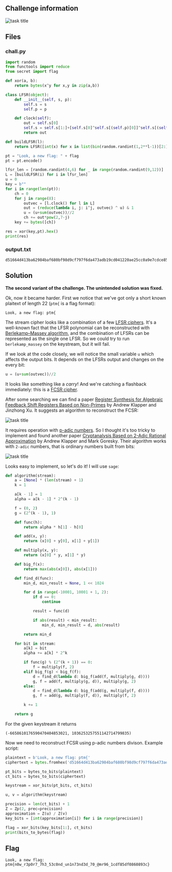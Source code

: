 ## Challenge information

![task title](images/task-title-fixed.png)

## Files

### **chall.py**

```python
import random
from functools import reduce
from secret import flag

def xor(a, b):
    return bytes(x^y for x,y in zip(a,b))

class LFSR(object):
    def __init__(self, s, p):
        self.s = s
        self.p = p

    def clock(self):
        out = self.s[0]
        self.s = self.s[1:]+[self.s[0]^self.s[(self.p)[0]]^self.s[(self.p)[1]]]
        return out

def buildLFSR(l):
    return LFSR([int(x) for x in list(bin(random.randint(1,2**l-1))[2:].rjust(l,'0'))], random.sample(range(1,l), k=2))

pt = "Look, a new flag: " + flag
pt = pt.encode()

lfsr_len = [random.randint(4,6) for _ in range(random.randint(9,12))]
L = [buildLFSR(i) for i in lfsr_len]
u = 0
key = b""
for i in range(len(pt)):
    ch = 0
    for j in range(8):
        outvec = [l.clock() for l in L]
        out = (reduce(lambda i, j: i^j, outvec) ^ u) & 1
        u = (u+sum(outvec))//2
        ch += out*pow(2,7-j)
    key += bytes([ch])

res = xor(key,pt).hex()
print(res)
```

### **output.txt**

```
d51664d413ba62984baf680bf98d9cf797f6da473adb19cd041220ae25cc0a9e7cdce8588f26862cc2d270d9373c17db678d69ffb4280371927cf9144c0bbd526c721d54c3c8f1de1f3fa6e5c84ece35c1
```

## Solution

**The second variant of the challenge. The unintended solution was fixed.**

Ok, now it became harder. First we notice that we've got only a short known plaitext of length 22 (`ptm{` is a flag format):

```
Look, a new flag: ptm{
```

The stream cipher looks like a combination of a few [LFSR ciphers](https://en.wikipedia.org/wiki/Linear-feedback_shift_register). It's a well-known fact that the LFSR polynomial can be reconstructed with [Berlekamp–Massey algorithm](https://en.wikipedia.org/wiki/Berlekamp–Massey_algorithm), and the combination of LFSRs can be represented as the single one LFSR. So we could try to run `berlekamp_massey` on the keystream, but it will fail.

If we look at the code closely, we will notice the small variable `u` which affects the output bits. It depends on the LFSRs output and changes on the every bit:

```python
u = (u+sum(outvec))//2
```

It looks like something like a _carry_! And we're catching a flashback immediately: this is a [FCSR cipher](https://en.wikipedia.org/wiki/Feedback_with_Carry_Shift_Registers).

After some searching we can find a paper [Register Synthesis for Algebraic Feedback Shift
Registers Based on Non-Primes](http://cs.engr.uky.edu/~klapper/pdf/nfcsr.pdf) by Andrew Klapper and Jinzhong Xu. It suggests an algorithm to reconstruct the FCSR:

![task title](images/algorithm1.png)

It requires operation with [p-adic numbers](https://en.wikipedia.org/wiki/P-adic_number). So I thought it's too tricky to implement and found another paper [Cryptanalysis Based on 2-Adic Rational Approximation](https://link.springer.com/content/pdf/10.1007%2F3-540-44750-4_21.pdf) by Andrew Klapper and Mark Goresky. Their algorithm works with `2-adic` numbers, that is ordinary numbers built from bits:

![task title](images/algorithm2.png)

Looks easy to implement, so let's do it! I will use `sage`:

```python
def algorithm(stream):
    a = [None] * (len(stream) + 1)
    k = 1

    a[k - 1] = 1
    alpha = a[k - 1] * 2^(k - 1)

    f = (0, 2)
    g = (2^(k - 1), 1)

    def func(h):
        return alpha * h[1] - h[0]

    def add(x, y):
        return (x[0] + y[0], x[1] + y[1])

    def multiply(x, y):
        return (x[0] * y, x[1] * y)

    def big_f(x):
        return max(abs(x[0]), abs(x[1]))

    def find_d(func):
        min_d, min_result = None, 1 << 1024

        for d in range(-10001, 10001 + 1, 2):
            if d == 0:
                continue

            result = func(d)

            if abs(result) < min_result:
                min_d, min_result = d, abs(result)

        return min_d

    for bit in stream:
        a[k] = bit
        alpha += a[k] * 2^k

        if func(g) % (2^(k + 1)) == 0:
            f = multiply(f, 2)
        elif big_f(g) < big_f(f):
            d = find_d(lambda d: big_f(add(f, multiply(g, d))))
            g, f = add(f, multiply(g, d)), multiply(g, 2)
        else:
            d = find_d(lambda d: big_f(add(g, multiply(f, d))))
            g, f = add(g, multiply(f, d)), multiply(f, 2)

        k += 1

    return g
```

For the given keystream it returns

```
(-6658610176590470404853021, 1036253257551142714799835)
```

Now we need to reconstruct FCSR using p-adic numbers divison. Example script:

```python
plaintext = b'Look, a new flag: ptm{'
ciphertext = bytes.fromhex('d51664d413ba62984baf680bf98d9cf797f6da473adb19cd041220ae25cc0a9e7cdce8588f26862cc2d270d9373c17db678d69ffb4280371927cf9144c0bbd526c721d54c3c8f1de1f3fa6e5c84ece35c1')

pt_bits = bytes_to_bits(plaintext)
ct_bits = bytes_to_bits(ciphertext)

keystream = xor_bits(pt_bits, ct_bits)

u, v = algorithm(keystream)

precision = len(ct_bits) + 1
Z = Zp(2, prec=precision)
approximation = Z(u) / Z(v)
key_bits = [int(approximation[i]) for i in range(precision)]

flag = xor_bits(key_bits[1:], ct_bits)
print(bits_to_bytes(flag))
```

## Flag

```
Look, a new flag: ptm{n0w_r3p0r7_7h3_53c0nd_un1n73nd3d_70_@mr96_1cdf85df0860893c}
```
